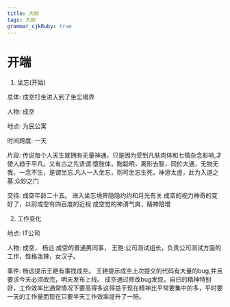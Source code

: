 ```yaml
---
title: 大纲
tags: 大纲
grammar_cjkRuby: true
---
```


# 开端

 1. 坐忘(开始)

总体:
成空打坐进入到了坐忘境界

人物:
成空

地点:
为民公寓

时间跨度:
一天

片段:
传说每个人天生就拥有无量神通，只是因为受到凡肤肉体和七情杂念影响,才使人趋于平凡。又有古之先贤谓:堕肢体，黜聪明，离形去智，同於大通，无物无我，一念不生，是谓坐忘.凡人一入坐忘，则可坐忘生死，神游太虚，此为入道之基,众妙之门

交待:
成空年龄二十五。
进入坐忘境界隐隐约约和月光有关
成空的视力神奇的变好了，以前成空有四百度的近视
成空觉的神清气爽，精神陪增

2. 工作变化

地点:
IT公司

人物:
成空，
杨远:成空的普通男同事，
王艳:公司测试组长，负责公司测试方面的工作，性格泼辣，女汉子。

事件:
杨远提示王艳有事找成空。
王艳提示成空上次提交的代码有大量的bug,并且要求今天必须改完，明天发布上线。
成空通过修改bug发现，自已的精神特别好，工作效率比通常情况下要高得多这得益于现在精神比平常要集中的多，平时要一天的工作量而现在只要半天工作效率提升了一陪。


